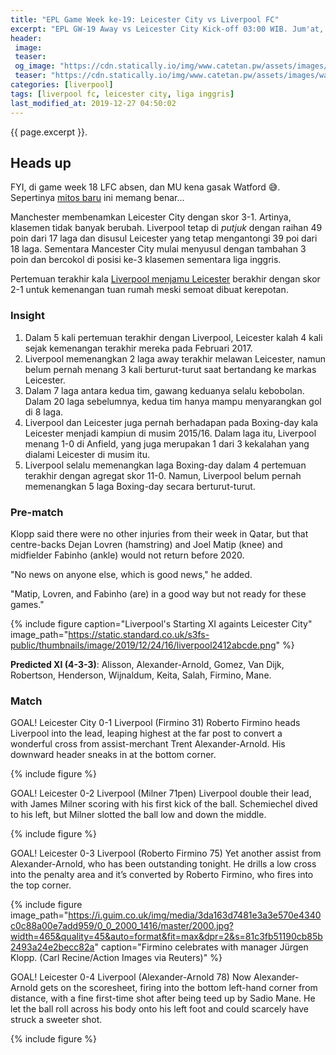 ```yaml
---
title: "EPL Game Week ke-19: Leicester City vs Liverpool FC"
excerpt: "EPL GW-19 Away vs Leicester City Kick-off 03:00 WIB. Jum'at, 27 Desember 2019. Skor akhir: 0-4"
header:
 image:
 teaser: 
 og_image: "https://cdn.statically.io/img/www.catetan.pw/assets/images/watch_leicester_liverpool_for_free_on_amazon_prime.jpg"
 teaser: "https://cdn.statically.io/img/www.catetan.pw/assets/images/watch_leicester_liverpool_for_free_on_amazon_prime.jpg?filter=grayscale&w=320&h=180"
categories: [liverpool]
tags: [liverpool fc, leicester city, liga inggris]
last_modified_at: 2019-12-27 04:50:02
---
```

{{ page.excerpt }}.

## Heads up

FYI, di game week 18 LFC absen, dan MU kena gasak Watford 😅. Sepertinya [mitos baru](https://www.catetan.pw/sepakbola/tren-korban-liverpool-balaskan-dendam-ke-lawan-selanjutnya/) ini memang benar...

Manchester membenamkan Leicester City dengan skor 3-1. Artinya, klasemen tidak banyak berubah. Liverpool tetap di _putjuk_ dengan raihan 49 poin dari 17 laga dan disusul Leicester yang tetap mengantongi 39 poi dari 18 laga. Sementara Mancester City mulai menyusul dengan tambahan 3 poin dan bercokol di posisi ke-3 klasemen sementara liga inggris.

Pertemuan terakhir kala [Liverpool menjamu Leicester](/liverpool/home-vs-leicester/) berakhir dengan skor 2-1 untuk kemenangan tuan rumah meski semoat dibuat kerepotan.

### Insight

1. Dalam 5 kali pertemuan terakhir dengan Liverpool, Leicester kalah 4 kali sejak kemenangan terakhir mereka pada Februari 2017.
2. Liverpool memenangkan 2 laga away terakhir melawan Leicester, namun belum pernah menang 3 kali berturut-turut saat bertandang ke markas Leicester.
3. Dalam 7 laga antara kedua tim, gawang keduanya selalu kebobolan. Dalam 20 laga sebelumnya, kedua tim hanya mampu menyarangkan gol di 8 laga.
4. Liverpool dan Leicester juga pernah berhadapan pada Boxing-day kala Leicester menjadi kampiun di musim 2015/16. Dalam laga itu, Liverpool menang 1-0 di Anfield, yang juga merupakan 1 dari 3 kekalahan yang dialami Leicester di musim itu.
5. Liverpool selalu memenangkan laga Boxing-day dalam 4 pertemuan terakhir dengan agregat skor 11-0. Namun, Liverpool belum pernah memenangkan 5 laga Boxing-day secara berturut-turut.

### Pre-match

Klopp said there were no other injuries from their week in Qatar, but that centre-backs Dejan Lovren (hamstring) and Joel Matip (knee) and midfielder Fabinho (ankle) would not return before 2020.

"No news on anyone else, which is good news," he added.

"Matip, Lovren, and Fabinho (are) in a good way but not ready for these games."

{% include figure caption="Liverpool's Starting XI againts Leicester City" image_path="https://static.standard.co.uk/s3fs-public/thumbnails/image/2019/12/24/16/liverpool2412abcde.png" %}

**Predicted XI (4-3-3)**: Alisson, Alexander-Arnold, Gomez, Van Dijk, Robertson, Henderson, Wijnaldum, Keita, Salah, Firmino, Mane.

### Match

GOAL! Leicester City 0-1 Liverpool (Firmino 31)
Roberto Firmino heads Liverpool into the lead, leaping highest at the far post to convert a wonderful cross from assist-merchant Trent Alexander-Arnold. His downward header sneaks in at the bottom corner.

{% include figure %}

GOAL! Leicester 0-2 Liverpool (Milner 71pen)
Liverpool double their lead, with James Milner scoring with his first kick of the ball. Schemiechel dived to his left, but Milner slotted the ball low and down the middle.

{% include figure %}

GOAL! Leicester 0-3 Liverpool (Roberto Firmino 75)
Yet another assist from Alexander-Arnold, who has been outstanding tonight. He drills a low cross into the penalty area and it’s converted by Roberto Firmino, who fires into the top corner.

{% include figure image_path="https://i.guim.co.uk/img/media/3da163d7481e3a3e570e4340c0c88a00e7add959/0_0_2000_1416/master/2000.jpg?width=465&quality=45&auto=format&fit=max&dpr=2&s=81c3fb51190cb85b2493a24e2becc82a" caption="Firmino celebrates with manager Jürgen Klopp. (Carl Recine/Action Images via Reuters)" %}

GOAL! Leicester 0-4 Liverpool (Alexander-Arnold 78)
Now Alexander-Arnold gets on the scoresheet, firing into the bottom left-hand corner from distance, with a fine first-time shot after being teed up by Sadio Mane. He let the ball roll across his body onto his left foot and could scarcely have struck a sweeter shot.

{% include figure %}
